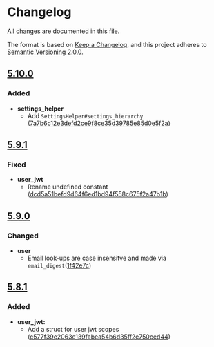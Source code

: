 # Changelog

All changes are documented in this file.

The format is based on [Keep a Changelog](https://keepachangelog.com/en/1.0.0/),
and this project adheres to [Semantic Versioning 2.0.0](https://semver.org/).

## [5.10.0](https://github.com/PlaceOS/models/compare/v5.9.1...v5.10.0)

### Added

- **settings_helper**
  - Add `SettingsHelper#settings_hierarchy` ([7a7b6c12e3defd2ce9f8ce35d39785e85d0e5f2a](https://github.com/PlaceOS/models/commit/7a7b6c12e3defd2ce9f8ce35d39785e85d0e5f2a))

## [5.9.1](https://github.com/PlaceOS/models/compare/v5.9.0...v5.9.1)

### Fixed

- **user_jwt**
  - Rename undefined constant ([dcd5a51befd9d64f6ed1bd94f558c675f2a47b1b](https://github.com/PlaceOS/models/commit/dcd5a51befd9d64f6ed1bd94f558c675f2a47b1b))

## [5.9.0](https://github.com/PlaceOS/models/compare/v5.8.1...v5.9.0)

### Changed

- **user**
  - Email look-ups are case insensitve and made via `email_digest`([1f42e7c](https://github.com/PlaceOS/models/commit/1f42e7c))

## [5.8.1](https://github.com/PlaceOS/models/compare/v5.8.1...v5.8.0)

### Added

- **user_jwt:**
  - Add a struct for user jwt scopes ([c577f39e2063e139fabea54b6d35ff2e750ced44](https://github.com/PlaceOS/models/commit/c577f39e2063e139fabea54b6d35ff2e750ced44))
